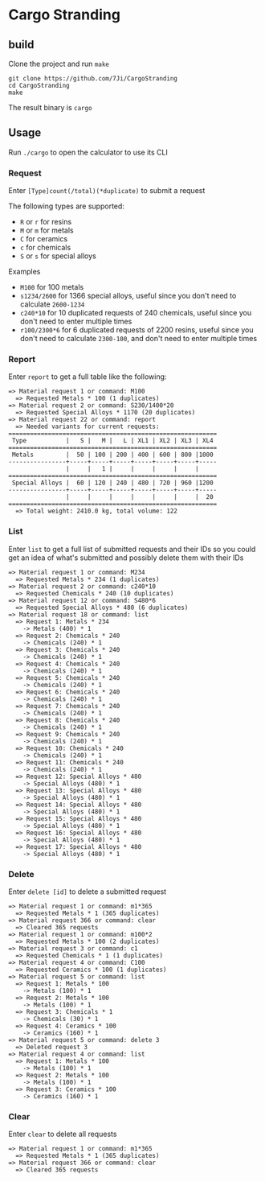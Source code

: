 # Cargo Stranding

## build
Clone the project and run `make`
```
git clone https://github.com/7Ji/CargoStranding
cd CargoStranding
make
```
The result binary is `cargo`

## Usage
Run `./cargo` to open the calculator to use its CLI

### Request
Enter `[Type]count(/total)(*duplicate)` to submit a request

The following types are supported:
 - `R` or `r` for resins
 - `M` or `m` for metals
 - `C` for ceramics
 - `c` for chemicals
 - `S` or `s` for special alloys

Examples
 - `M100` for 100 metals
 - `s1234/2600` for 1366 special alloys, useful since you don't need to calculate `2600-1234`
 - `c240*10` for 10 duplicated requests of 240 chemicals, useful since you don't need to enter multiple times
 - `r100/2300*6` for 6 duplicated requests of 2200 resins, useful since you don't need to calculate `2300-100`, and don't need to enter multiple times

### Report
Enter `report` to get a full table like the following:
```
=> Material request 1 or command: M100
  => Requested Metals * 100 (1 duplicates)
=> Material request 2 or command: S230/1400*20
  => Requested Special Alloys * 1170 (20 duplicates)
=> Material request 22 or command: report
  => Needed variants for current requests:
==========================================================
 Type           |   S |   M |   L | XL1 | XL2 | XL3 | XL4 
==========================================================
 Metals         |  50 | 100 | 200 | 400 | 600 | 800 |1000 
----------------+-----+-----+-----+-----+-----+-----+-----
                |     |   1 |     |     |     |     |     
==========================================================
 Special Alloys |  60 | 120 | 240 | 480 | 720 | 960 |1200 
----------------+-----+-----+-----+-----+-----+-----+-----
                |     |     |     |     |     |     |  20 
==========================================================
  => Total weight: 2410.0 kg, total volume: 122
```

### List
Enter `list` to get a full list of submitted requests and their IDs so you could get an idea of what's submitted and possibly delete them with their IDs
```
=> Material request 1 or command: M234
  => Requested Metals * 234 (1 duplicates)
=> Material request 2 or command: c240*10
  => Requested Chemicals * 240 (10 duplicates)
=> Material request 12 or command: S480*6
  => Requested Special Alloys * 480 (6 duplicates)
=> Material request 18 or command: list
  => Request 1: Metals * 234
    -> Metals (400) * 1
  => Request 2: Chemicals * 240
    -> Chemicals (240) * 1
  => Request 3: Chemicals * 240
    -> Chemicals (240) * 1
  => Request 4: Chemicals * 240
    -> Chemicals (240) * 1
  => Request 5: Chemicals * 240
    -> Chemicals (240) * 1
  => Request 6: Chemicals * 240
    -> Chemicals (240) * 1
  => Request 7: Chemicals * 240
    -> Chemicals (240) * 1
  => Request 8: Chemicals * 240
    -> Chemicals (240) * 1
  => Request 9: Chemicals * 240
    -> Chemicals (240) * 1
  => Request 10: Chemicals * 240
    -> Chemicals (240) * 1
  => Request 11: Chemicals * 240
    -> Chemicals (240) * 1
  => Request 12: Special Alloys * 480
    -> Special Alloys (480) * 1
  => Request 13: Special Alloys * 480
    -> Special Alloys (480) * 1
  => Request 14: Special Alloys * 480
    -> Special Alloys (480) * 1
  => Request 15: Special Alloys * 480
    -> Special Alloys (480) * 1
  => Request 16: Special Alloys * 480
    -> Special Alloys (480) * 1
  => Request 17: Special Alloys * 480
    -> Special Alloys (480) * 1
```
### Delete
Enter `delete [id]` to delete a submitted request
```
=> Material request 1 or command: m1*365
  => Requested Metals * 1 (365 duplicates)
=> Material request 366 or command: clear
  => Cleared 365 requests
=> Material request 1 or command: m100*2
  => Requested Metals * 100 (2 duplicates)
=> Material request 3 or command: c1
  => Requested Chemicals * 1 (1 duplicates)
=> Material request 4 or command: C100
  => Requested Ceramics * 100 (1 duplicates)
=> Material request 5 or command: list
  => Request 1: Metals * 100
    -> Metals (100) * 1
  => Request 2: Metals * 100
    -> Metals (100) * 1
  => Request 3: Chemicals * 1
    -> Chemicals (30) * 1
  => Request 4: Ceramics * 100
    -> Ceramics (160) * 1
=> Material request 5 or command: delete 3
  => Deleted request 3
=> Material request 4 or command: list
  => Request 1: Metals * 100
    -> Metals (100) * 1
  => Request 2: Metals * 100
    -> Metals (100) * 1
  => Request 3: Ceramics * 100
    -> Ceramics (160) * 1
```
### Clear
Enter `clear` to delete all requests
```
=> Material request 1 or command: m1*365
  => Requested Metals * 1 (365 duplicates)
=> Material request 366 or command: clear
  => Cleared 365 requests
```